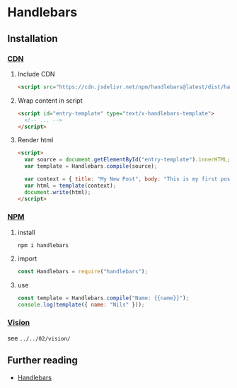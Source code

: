 # Handlebars

## Installation

### [CDN](https://handlebarsjs.com/installation/#cdns)

1.  Include CDN

    ```html
    <script src="https://cdn.jsdelivr.net/npm/handlebars@latest/dist/handlebars.js"></script>
    ```

1.  Wrap content in script

    ```html
    <script id="entry-template" type="text/x-handlebars-template">
      <!-- ... -->
    </script>
    ```

1.  Render html

    ```html
    <script>
      var source = document.getElementById("entry-template").innerHTML;
      var template = Handlebars.compile(source);

      var context = { title: "My New Post", body: "This is my first post!" };
      var html = template(context);
      document.write(html);
    </script>
    ```

### [NPM](https://handlebarsjs.com/installation/#npm-or-yarn-recommended)

1. install

   ```
   npm i handlebars
   ```

2. import

   ```js
   const Handlebars = require("handlebars");
   ```

3. use

   ```js
   const template = Handlebars.compile("Name: {{name}}");
   console.log(template({ name: "Nils" }));
   ```

### [Vision](https://hapi.dev/tutorials/views/?lang=en_US)

see `../../02/vision/`

## Further reading

- [Handlebars](https://handlebarsjs.com/guide)

